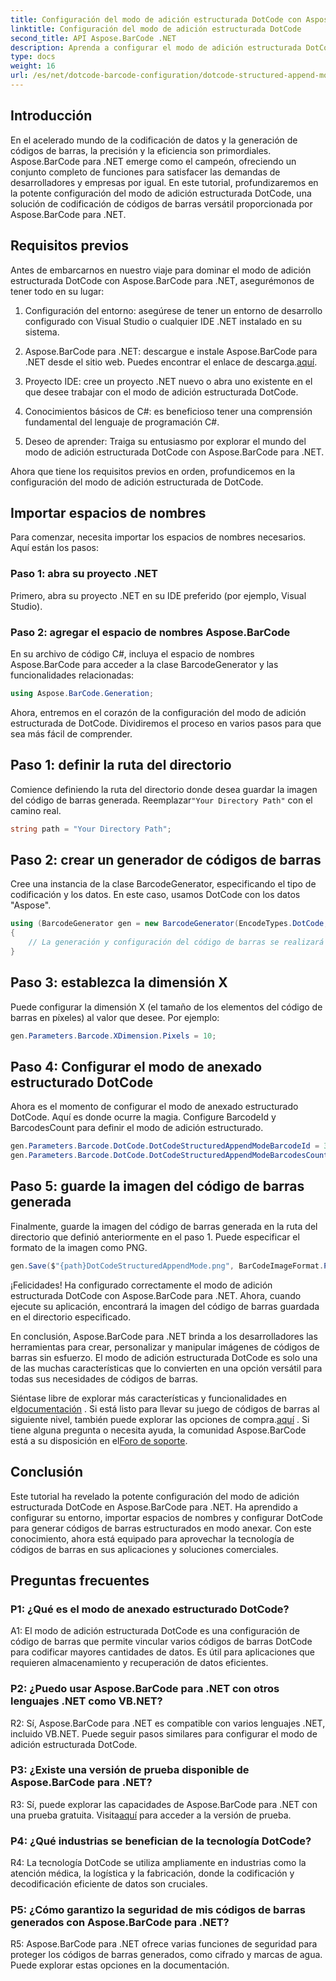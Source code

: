 ```yaml
---
title: Configuración del modo de adición estructurada DotCode con Aspose.BarCode para .NET
linktitle: Configuración del modo de adición estructurada DotCode
second_title: API Aspose.BarCode .NET
description: Aprenda a configurar el modo de adición estructurada DotCode con Aspose.BarCode para .NET y cree códigos de barras eficientes.
type: docs
weight: 16
url: /es/net/dotcode-barcode-configuration/dotcode-structured-append-mode-configuration/
---
```

## Introducción

En el acelerado mundo de la codificación de datos y la generación de códigos de barras, la precisión y la eficiencia son primordiales. Aspose.BarCode para .NET emerge como el campeón, ofreciendo un conjunto completo de funciones para satisfacer las demandas de desarrolladores y empresas por igual. En este tutorial, profundizaremos en la potente configuración del modo de adición estructurada DotCode, una solución de codificación de códigos de barras versátil proporcionada por Aspose.BarCode para .NET.

## Requisitos previos

Antes de embarcarnos en nuestro viaje para dominar el modo de adición estructurada DotCode con Aspose.BarCode para .NET, asegurémonos de tener todo en su lugar:

1. Configuración del entorno: asegúrese de tener un entorno de desarrollo configurado con Visual Studio o cualquier IDE .NET instalado en su sistema.

2.  Aspose.BarCode para .NET: descargue e instale Aspose.BarCode para .NET desde el sitio web. Puedes encontrar el enlace de descarga.[aquí](https://releases.aspose.com/barcode/net/).

3. Proyecto IDE: cree un proyecto .NET nuevo o abra uno existente en el que desee trabajar con el modo de adición estructurada DotCode.

4. Conocimientos básicos de C#: es beneficioso tener una comprensión fundamental del lenguaje de programación C#.

5. Deseo de aprender: Traiga su entusiasmo por explorar el mundo del modo de adición estructurada DotCode con Aspose.BarCode para .NET.

Ahora que tiene los requisitos previos en orden, profundicemos en la configuración del modo de adición estructurada de DotCode.

## Importar espacios de nombres

Para comenzar, necesita importar los espacios de nombres necesarios. Aquí están los pasos:

### Paso 1: abra su proyecto .NET

Primero, abra su proyecto .NET en su IDE preferido (por ejemplo, Visual Studio).

### Paso 2: agregar el espacio de nombres Aspose.BarCode

En su archivo de código C#, incluya el espacio de nombres Aspose.BarCode para acceder a la clase BarcodeGenerator y las funcionalidades relacionadas:

```csharp
using Aspose.BarCode.Generation;
```

Ahora, entremos en el corazón de la configuración del modo de adición estructurada de DotCode. Dividiremos el proceso en varios pasos para que sea más fácil de comprender.

## Paso 1: definir la ruta del directorio

 Comience definiendo la ruta del directorio donde desea guardar la imagen del código de barras generada. Reemplazar`"Your Directory Path"` con el camino real.

```csharp
string path = "Your Directory Path";
```

## Paso 2: crear un generador de códigos de barras

Cree una instancia de la clase BarcodeGenerator, especificando el tipo de codificación y los datos. En este caso, usamos DotCode con los datos "Aspose".

```csharp
using (BarcodeGenerator gen = new BarcodeGenerator(EncodeTypes.DotCode, "Aspose"))
{
    // La generación y configuración del código de barras se realizará aquí.
}
```

## Paso 3: establezca la dimensión X

Puede configurar la dimensión X (el tamaño de los elementos del código de barras en píxeles) al valor que desee. Por ejemplo:

```csharp
gen.Parameters.Barcode.XDimension.Pixels = 10;
```

## Paso 4: Configurar el modo de anexado estructurado DotCode

Ahora es el momento de configurar el modo de anexado estructurado DotCode. Aquí es donde ocurre la magia. Configure BarcodeId y BarcodesCount para definir el modo de adición estructurado.

```csharp
gen.Parameters.Barcode.DotCode.DotCodeStructuredAppendModeBarcodeId = 3;
gen.Parameters.Barcode.DotCode.DotCodeStructuredAppendModeBarcodesCount = 5;
```

## Paso 5: guarde la imagen del código de barras generada

Finalmente, guarde la imagen del código de barras generada en la ruta del directorio que definió anteriormente en el paso 1. Puede especificar el formato de la imagen como PNG.

```csharp
gen.Save($"{path}DotCodeStructuredAppendMode.png", BarCodeImageFormat.Png);
```

¡Felicidades! Ha configurado correctamente el modo de adición estructurada DotCode con Aspose.BarCode para .NET. Ahora, cuando ejecute su aplicación, encontrará la imagen del código de barras guardada en el directorio especificado.

En conclusión, Aspose.BarCode para .NET brinda a los desarrolladores las herramientas para crear, personalizar y manipular imágenes de códigos de barras sin esfuerzo. El modo de adición estructurada DotCode es solo una de las muchas características que lo convierten en una opción versátil para todas sus necesidades de códigos de barras.

 Siéntase libre de explorar más características y funcionalidades en el[documentación](https://reference.aspose.com/barcode/net/) . Si está listo para llevar su juego de códigos de barras al siguiente nivel, también puede explorar las opciones de compra.[aquí](https://purchase.aspose.com/buy) . Si tiene alguna pregunta o necesita ayuda, la comunidad Aspose.BarCode está a su disposición en el[Foro de soporte](https://forum.aspose.com/c/barcode/13).

## Conclusión

Este tutorial ha revelado la potente configuración del modo de adición estructurada DotCode en Aspose.BarCode para .NET. Ha aprendido a configurar su entorno, importar espacios de nombres y configurar DotCode para generar códigos de barras estructurados en modo anexar. Con este conocimiento, ahora está equipado para aprovechar la tecnología de códigos de barras en sus aplicaciones y soluciones comerciales.

## Preguntas frecuentes

### P1: ¿Qué es el modo de anexado estructurado DotCode?

A1: El modo de adición estructurada DotCode es una configuración de código de barras que permite vincular varios códigos de barras DotCode para codificar mayores cantidades de datos. Es útil para aplicaciones que requieren almacenamiento y recuperación de datos eficientes.

### P2: ¿Puedo usar Aspose.BarCode para .NET con otros lenguajes .NET como VB.NET?

R2: Sí, Aspose.BarCode para .NET es compatible con varios lenguajes .NET, incluido VB.NET. Puede seguir pasos similares para configurar el modo de adición estructurada DotCode.

### P3: ¿Existe una versión de prueba disponible de Aspose.BarCode para .NET?

R3: Sí, puede explorar las capacidades de Aspose.BarCode para .NET con una prueba gratuita. Visita[aquí](https://releases.aspose.com/) para acceder a la versión de prueba.

### P4: ¿Qué industrias se benefician de la tecnología DotCode?

R4: La tecnología DotCode se utiliza ampliamente en industrias como la atención médica, la logística y la fabricación, donde la codificación y decodificación eficiente de datos son cruciales.

### P5: ¿Cómo garantizo la seguridad de mis códigos de barras generados con Aspose.BarCode para .NET?

R5: Aspose.BarCode para .NET ofrece varias funciones de seguridad para proteger los códigos de barras generados, como cifrado y marcas de agua. Puede explorar estas opciones en la documentación.